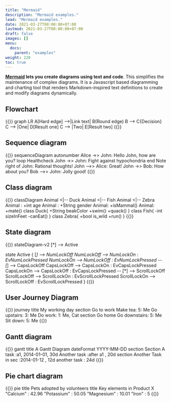 ```yaml
---
title: "Mermaid"
description: "Mermaid examples."
lead: "Mermaid examples."
date: 2021-03-27T00:00:00+07:00
lastmod: 2021-03-27T00:00:00+07:00
draft: false
images: []
menu:
  docs:
    parent: "examples"
weight: 220
toc: true
---
```


**[Mermaid](https://mermaid-js.github.io/mermaid/#/) lets you create diagrams using text and code**. This simplifies the maintenance of complex diagrams. It is a Javascript based diagramming and charting tool that renders Markdown-inspired text definitions to create and modify diagrams dynamically.

## Flowchart

{{<mermaid>}}
graph LR
  A[Hard edge] -->|Link text| B(Round edge)
  B --> C{Decision}
  C --> |One| D[Result one]
  C --> |Two| E[Result two]
{{</mermaid>}}

## Sequence diagram

{{<mermaid>}}
sequenceDiagram
  autonumber
  Alice ->> John: Hello John, how are you?
  loop Healthcheck
    John ->> John: Fight against hypochondria
  end
  Note right of John: Rational thoughts!
  John -->> Alice: Great!
  John ->> Bob: How about you?
  Bob -->> John: Jolly good!
{{</mermaid>}}

## Class diagram

{{<mermaid>}}
classDiagram
  Animal <|-- Duck
  Animal <|-- Fish
  Animal <|-- Zebra
  Animal : +int age
  Animal : +String gender
  Animal: +isMammal()
  Animal: +mate()
  class Duck{
    +String beakColor
    +swim()
    +quack()
  }
  class Fish{
    -int sizeInFeet
    -canEat()
  }
  class Zebra{
    +bool is_wild
    +run()
  }
{{</mermaid>}}

## State diagram

{{<mermaid>}}
stateDiagram-v2
  [*] --> Active

  state Active {
    [*] --> NumLockOff
    NumLockOff --> NumLockOn : EvNumLockPressed
    NumLockOn --> NumLockOff : EvNumLockPressed
    --
    [*] --> CapsLockOff
    CapsLockOff --> CapsLockOn : EvCapsLockPressed
    CapsLockOn --> CapsLockOff : EvCapsLockPressed
    --
    [*] --> ScrollLockOff
    ScrollLockOff --> ScrollLockOn : EvScrollLockPressed
    ScrollLockOn --> ScrollLockOff : EvScrollLockPressed
  }
{{</mermaid>}}

## User Journey Diagram

{{<mermaid>}}
journey
  title My working day
  section Go to work
    Make tea: 5: Me
    Go upstairs: 3: Me
    Do work: 1: Me, Cat
  section Go home
    Go downstairs: 5: Me
    Sit down: 5: Me
{{</mermaid>}}

## Gantt diagram

{{<mermaid>}}
gantt
  title A Gantt Diagram
  dateFormat  YYYY-MM-DD
  section Section
  A task           :a1, 2014-01-01, 30d
  Another task     :after a1  , 20d
  section Another
  Task in sec      :2014-01-12  , 12d
  another task     : 24d
{{</mermaid>}}

## Pie chart diagram

{{<mermaid>}}
pie title Pets adopted by volunteers
  title Key elements in Product X
  "Calcium" : 42.96
  "Potassium" : 50.05
  "Magnesium" : 10.01
  "Iron" :  5
{{</mermaid>}}
